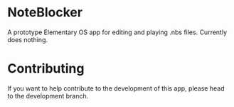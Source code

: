 # NoteBlocker
A prototype Elementary OS app for editing and playing .nbs files. Currently does nothing.

# Contributing
If you want to help contribute to the development of this app, please head to the development branch.
